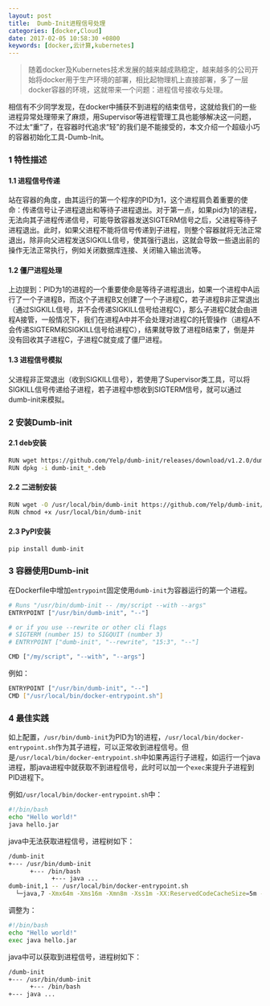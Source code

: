 ```yaml
---
layout: post
title:  Dumb-Init进程信号处理
categories: [docker,Cloud]
date: 2017-02-05 10:58:30 +0800
keywords: [docker,云计算,kubernetes]
---
```


>随着docker及Kubernetes技术发展的越来越成熟稳定，越来越多的公司开始将docker用于生产环境的部署，相比起物理机上直接部署，多了一层docker容器的环境，这就带来一个问题：进程信号接收与处理。

相信有不少同学发现，在docker中捕获不到进程的结束信号，这就给我们的一些进程异常处理带来了麻烦，用Supervisor等进程管理工具也能够解决这一问题，不过太“重”了，在容器时代追求“轻”的我们是不能接受的，本文介绍一个超级小巧的容器初始化工具-Dumb-Init。

### 1 特性描述

#### 1.1 进程信号传递

站在容器的角度，由其运行的第一个程序的PID为1，这个进程肩负着重要的使命：传递信号让子进程退出和等待子进程退出。对于第一点，如果pid为1的进程，无法向其子进程传递信号，可能导致容器发送SIGTERM信号之后，父进程等待子进程退出。此时，如果父进程不能将信号传递到子进程，则整个容器就将无法正常退出，除非向父进程发送SIGKILL信号，使其强行退出，这就会导致一些退出前的操作无法正常执行，例如关闭数据库连接、关闭输入输出流等。

#### 1.2 僵尸进程处理

上边提到：PID为1的进程的一个重要使命是等待子进程退出，如果一个进程中A运行了一个子进程B，而这个子进程B又创建了一个子进程C，若子进程B非正常退出（通过SIGKILL信号，并不会传递SIGKILL信号给进程C），那么子进程C就会由进程A接管，一般情况下，我们在进程A中并不会处理对进程C的托管操作（进程A不会传递SIGTERM和SIGKILL信号给进程C），结果就导致了进程B结束了，倒是并没有回收其子进程C，子进程C就变成了僵尸进程。

#### 1.3 进程信号模拟

父进程非正常退出（收到SIGKILL信号），若使用了Supervisor类工具，可以将SIGKILL信号传递给子进程，若子进程中想收到SIGTERM信号，就可以通过dumb-init来模拟。

### 2 安装Dumb-init

#### 2.1 deb安装

```Bash
RUN wget https://github.com/Yelp/dumb-init/releases/download/v1.2.0/dumb-init_1.2.0_amd64.deb
RUN dpkg -i dumb-init_*.deb
```

#### 2.2 二进制安装

```Bash
RUN wget -O /usr/local/bin/dumb-init https://github.com/Yelp/dumb-init/releases/download/v1.2.0/dumb-init_1.2.0_amd64
RUN chmod +x /usr/local/bin/dumb-init
```

#### 2.3 PyPI安装

```Bash
pip install dumb-init
```

### 3 容器使用Dumb-init

在Dockerfile中增加`entrypoint`固定使用`dumb-init`为容器运行的第一个进程。

```Bash
# Runs "/usr/bin/dumb-init -- /my/script --with --args"
ENTRYPOINT ["/usr/bin/dumb-init", "--"]

# or if you use --rewrite or other cli flags
# SIGTERM (number 15) to SIGQUIT (number 3)
# ENTRYPOINT ["dumb-init", "--rewrite", "15:3", "--"]

CMD ["/my/script", "--with", "--args"]
```

例如：

```Bash
ENTRYPOINT ["/usr/bin/dumb-init", "--"]
CMD ["/usr/local/bin/docker-entrypoint.sh"]
```


### 4 最佳实践

如上配置，`/usr/bin/dumb-init`为PID为1的进程，`/usr/local/bin/docker-entrypoint.sh`作为其子进程，可以正常收到进程信号。但是`/usr/local/bin/docker-entrypoint.sh`中如果再运行子进程，如运行一个java进程，那java进程中就获取不到进程信号，此时可以加一个`exec`来提升子进程到PID进程下。

例如`/usr/local/bin/docker-entrypoint.sh`中：

```Bash
#!/bin/bash
echo "Hello world!"
java hello.jar
```

java中无法获取进程信号，进程树如下：

```Bash
/dumb-init
+--- /usr/bin/dumb-init
      +--- /bin/bash
            +--- java ...
dumb-init,1 -- /usr/local/bin/docker-entrypoint.sh
  └─java,7 -Xmx64m -Xms16m -Xmn8m -Xss1m -XX:ReservedCodeCacheSize=5m -XX:NewRatio=3 -jar /usr/local/agent/agent-1.0.1.jar WEX5-JAVA-IDE
```

调整为：

```Bash
#!/bin/bash
echo "Hello world!"
exec java hello.jar
```

java中可以获取到进程信号，进程树如下：

```Bash
/dumb-init
+--- /usr/bin/dumb-init
      +--- /bin/bash
+--- java ...
```
